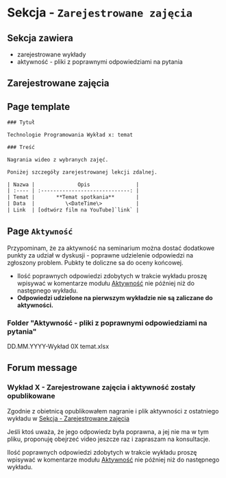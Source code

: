 # Sekcja - `Zarejestrowane zajęcia`

## Sekcja zawiera

- zarejestrowane wykłady
- aktywność - pliki z poprawnymi odpowiedziami na pytania

## Zarejestrowane zajęcia

## Page template

```txt
### Tytuł

Technologie Programowania Wykład x: temat

### Treść

Nagrania wideo z wybranych zajęć.

Poniżej szczegóły zarejestrowanej lekcji zdalnej.

| Nazwa |              Opis               |
| :---- | :-----------------------------: |
| Temat |       **Temat spotkania**       |
| Data  |          \<DateTime\>           |
| Link  | [odtwórz film na YouTube]`link` |
```

## Page `Aktywność`

Przypominam, że za aktywność na seminarium można dostać dodatkowe punkty za udział w dyskusji - poprawne udzielenie odpowiedzi na zgłoszony problem. Pubkty te doliczne sa do oceny końcowej.

- Ilość poprawnych odpowiedzi zdobytych w trakcie wykładu proszę wpisywać w komentarze modułu [Aktywność](https://ftims.edu.p.lodz.pl/mod/assign/view.php?id=35649) nie później niż do następnego wykładu.
- **Odpowiedzi udzielone na pierwszym wykładzie nie są zaliczane do aktywności.**

### Folder "Aktywność - pliki z poprawnymi odpowiedziami na pytania"

DD.MM.YYYY-Wykład 0X temat.xlsx

## Forum message

### Wykład X - Zarejestrowane zajęcia i aktywność zostały opublikowane

Zgodnie z obietnicą opublikowałem nagranie i plik aktywności z ostatniego wykładu w [Sekcja - Zarejestrowane zajęcia](https://ftims.edu.p.lodz.pl/course/view.php?id=720#section-4)

Jeśli ktoś uważa, że jego odpowiedz była poprawna, a jej nie ma w tym pliku, proponuję obejrzeć video jeszcze raz i zapraszam na konsultacje.

Ilość poprawnych odpowiedzi zdobytych w trakcie wykładu proszę wpisywać w komentarze modułu [Aktywność](https://ftims.edu.p.lodz.pl/mod/assign/view.php?id=35649) nie później niż do następnego wykładu.
